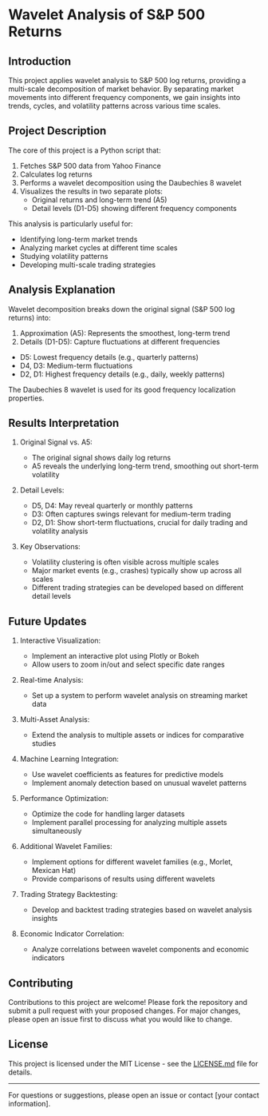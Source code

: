 # Wavelet Analysis of S&P 500 Returns

## Introduction

This project applies wavelet analysis to S&P 500 log returns, providing a multi-scale decomposition of market behavior. By separating market movements into different frequency components, we gain insights into trends, cycles, and volatility patterns across various time scales.

## Project Description

The core of this project is a Python script that:
1. Fetches S&P 500 data from Yahoo Finance
2. Calculates log returns
3. Performs a wavelet decomposition using the Daubechies 8 wavelet
4. Visualizes the results in two separate plots:
   - Original returns and long-term trend (A5)
   - Detail levels (D1-D5) showing different frequency components

This analysis is particularly useful for:
- Identifying long-term market trends
- Analyzing market cycles at different time scales
- Studying volatility patterns
- Developing multi-scale trading strategies

## Analysis Explanation

Wavelet decomposition breaks down the original signal (S&P 500 log returns) into:

1. Approximation (A5): Represents the smoothest, long-term trend
2. Details (D1-D5): Capture fluctuations at different frequencies

- D5: Lowest frequency details (e.g., quarterly patterns)
- D4, D3: Medium-term fluctuations
- D2, D1: Highest frequency details (e.g., daily, weekly patterns)

The Daubechies 8 wavelet is used for its good frequency localization properties.

## Results Interpretation

1. Original Signal vs. A5:
   - The original signal shows daily log returns
   - A5 reveals the underlying long-term trend, smoothing out short-term volatility

2. Detail Levels:
   - D5, D4: May reveal quarterly or monthly patterns
   - D3: Often captures swings relevant for medium-term trading
   - D2, D1: Show short-term fluctuations, crucial for daily trading and volatility analysis

3. Key Observations:
   - Volatility clustering is often visible across multiple scales
   - Major market events (e.g., crashes) typically show up across all scales
   - Different trading strategies can be developed based on different detail levels

## Future Updates

1. Interactive Visualization:
   - Implement an interactive plot using Plotly or Bokeh
   - Allow users to zoom in/out and select specific date ranges

2. Real-time Analysis:
   - Set up a system to perform wavelet analysis on streaming market data

3. Multi-Asset Analysis:
   - Extend the analysis to multiple assets or indices for comparative studies

4. Machine Learning Integration:
   - Use wavelet coefficients as features for predictive models
   - Implement anomaly detection based on unusual wavelet patterns

5. Performance Optimization:
   - Optimize the code for handling larger datasets
   - Implement parallel processing for analyzing multiple assets simultaneously

6. Additional Wavelet Families:
   - Implement options for different wavelet families (e.g., Morlet, Mexican Hat)
   - Provide comparisons of results using different wavelets

7. Trading Strategy Backtesting:
   - Develop and backtest trading strategies based on wavelet analysis insights

8. Economic Indicator Correlation:
   - Analyze correlations between wavelet components and economic indicators


## Contributing

Contributions to this project are welcome! Please fork the repository and submit a pull request with your proposed changes. For major changes, please open an issue first to discuss what you would like to change.

## License

This project is licensed under the MIT License - see the [LICENSE.md](LICENSE.md) file for details.

---

For questions or suggestions, please open an issue or contact [your contact information].

